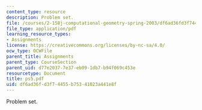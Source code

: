 ```yaml
---
content_type: resource
description: Problem set.
file: /courses/2-158j-computational-geometry-spring-2003/df6ad36fd3f74455b75341023a441e8f_ps5.pdf
file_type: application/pdf
learning_resource_types:
- Assignments
license: https://creativecommons.org/licenses/by-nc-sa/4.0/
ocw_type: OCWFile
parent_title: Assignments
parent_type: CourseSection
parent_uid: d77e2037-7e37-eb09-1db7-b94f069c453e
resourcetype: Document
title: ps5.pdf
uid: df6ad36f-d3f7-4455-b753-41023a441e8f
---
```

Problem set.